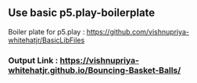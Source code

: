 
## Use basic p5.play-boilerplate
Boiler plate for p5.play : https://github.com/vishnupriya-whitehatjr/BasicLibFiles


### Output Link : https://vishnupriya-whitehatjr.github.io/Bouncing-Basket-Balls/
